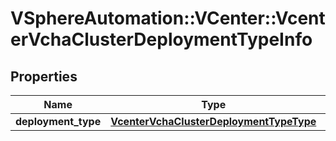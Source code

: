 # VSphereAutomation::VCenter::VcenterVchaClusterDeploymentTypeInfo

## Properties
Name | Type | Description | Notes
------------ | ------------- | ------------- | -------------
**deployment_type** | [**VcenterVchaClusterDeploymentTypeType**](VcenterVchaClusterDeploymentTypeType.md) |  | [optional] 



